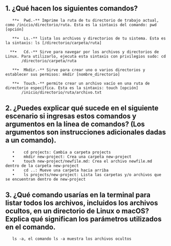 ## 1.	¿Qué hacen los siguientes comandos?
   
       **•	Pwd.-** Imprime la ruta de tu directorio de trabajo actual, como /inicio/directorio/ruta. Esta es la sintaxis del comando: pwd [opción]

       **•	Ls.-** lista los archivos y directorios de tu sistema. Esta es la sintaxis: ls [/directorio/carpeta/ruta]

      **•	Cd.-** Sirve para navegar por los archivos y directorios de Linux. Para utilizarlo, ejecuta esta sintaxis con privilegios sudo: cd                   
           /directorio/carpeta/ruta

       **•	Mkdir.-** Sirve para crear uno o varios directorios y establecer sus permisos: mkdir [nombre_directorio]

       **•	Touch.-** permite crear un archivo vacío en una ruta de directorio específica. Esta es la sintaxis: touch [opción] 
           /inicio/directorio/ruta/archivo.txt

## 2.	¿Puedes explicar qué sucede en el siguiente escenario si ingresas estos comandos y argumentos en la línea de comandos? (Los argumentos son instrucciones             adicionales dadas a un comando).
       •	cd projects: Cambia a carpeta projects
       •	mkdir new-project: Crea una carpeta new-project
       •	touch new-project/newfile.md: Crea el archivo newfile.md dentro de la carpeta new-project
       •	cd ..: Mueve una carpeta hacia arriba 
       •	ls projects/new-project: Lista las carpetas y/o archivos que se encuentran dentro de new-project

## 3.	¿Qué comando usarías en la terminal para listar todos los archivos, incluidos los archivos ocultos, en un directorio de Linux o macOS? Explica qué                   significan los parámetros utilizados en el comando.

       ls -a, el comando ls -a muestra los archivos ocultos
